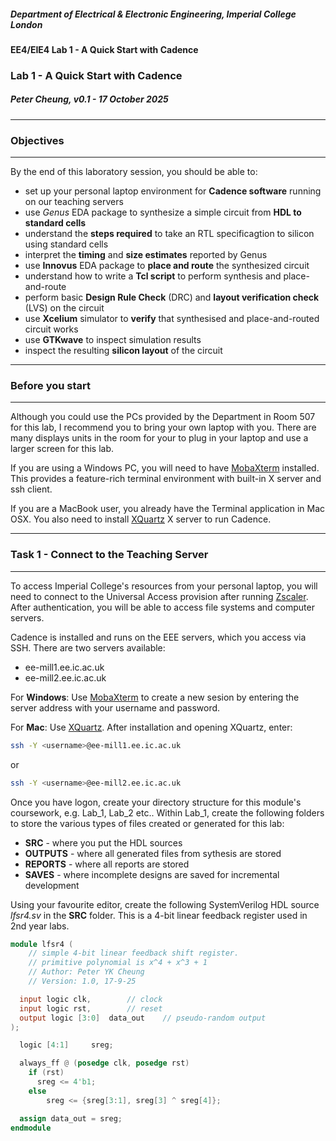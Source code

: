 ##### Department of Electrical & Electronic Engineering, Imperial College London


#### EE4/EIE4 Lab 1 - A Quick Start with Cadence

### Lab 1 - A Quick Start with Cadence

##### *Peter Cheung, v0.1 - 17 October 2025*

---
### Objectives
---
By the end of this laboratory session, you should be able to:
* set up your personal laptop environment for **Cadence software** running on our teaching servers
* use *Genus* EDA package to synthesize a simple circuit from **HDL to standard cells**
* understand the **steps required** to take an RTL specificagtion to silicon using standard cells 
* interpret the **timing** and **size estimates** reported by Genus
* use **Innovus** EDA package to **place and route** the synthesized circuit 
* understand how to write a **Tcl script** to perform synthesis and place-and-route
* perform basic **Design Rule Check** (DRC) and **layout verification check** (LVS) on the circuit
* use **Xcelium** simulator to **verify** that synthesised and place-and-routed circuit works
* use **GTKwave** to inspect simulation results
* inspect the resulting **silicon layout** of the circuit

---
### Before you start
---

Although you could use the PCs provided by the Department in Room 507 for this lab, I recommend you to bring your own laptop with you.  There are many displays units in the room for your to plug in your laptop and use a larger screen for this lab.

If you are using a Windows PC, you will need to have [MobaXterm]([https://mobaxterm.mobatek.net) installed. This provides a feature-rich terminal environment with built-in X server and ssh client.

If you are a MacBook user, you already have the Terminal application in Mac OSX. You also need to install [XQuartz](https://www.xquartz.org) X server to run Cadence.

---
### Task 1 - Connect to the Teaching Server
---

To access Imperial College's resources from your personal laptop, you will need to connect to the Universal Access provision after running [Zscaler](https://uafiles.cc.ic.ac.uk/). After authentication, you will be able to access file systems and computer servers.

Cadence is installed and runs on the EEE servers, which you access via SSH. There are two
 servers available:

* ee-mill1.ee.ic.ac.uk
* ee-mill2.ee.ic.ac.uk

For **Windows**: Use [MobaXterm]([https://mobaxterm.mobatek.net) to create a new sesion by entering the server address with your username and password.

For **Mac**: Use [XQuartz](https://www.xquartz.org). After installation and opening XQuartz, enter:
```bash
ssh -Y <username>@ee-mill1.ee.ic.ac.uk
```
or
```bash
ssh -Y <username>@ee-mill2.ee.ic.ac.uk
```
Once you have logon, create your directory structure for this module's coursework, e.g. Lab_1, Lab_2 etc..   Within Lab_1, create the following folders to store the various types of files created or generated for this lab:
* **SRC** - where you put the HDL sources
* **OUTPUTS** - where all generated files from sythesis are stored
* **REPORTS** - where all reports are stored
* **SAVES** - where incomplete designs are saved for incremental development
  
Using your favourite editor, create the following SystemVerilog HDL source *_lfsr4.sv_* in the **SRC** folder. This is a 4-bit linear feedback register used in 2nd year labs.

```v
module lfsr4 (
    // simple 4-bit linear feedback shift register.
    // primitive polynomial is x^4 + x^3 + 1
    // Author: Peter YK Cheung
    // Version: 1.0, 17-9-25

  input logic clk,        // clock
  input logic rst,        // reset
  output logic [3:0]  data_out    // pseudo-random output
);

  logic [4:1]     sreg;

  always_ff @ (posedge clk, posedge rst)
    if (rst)
      sreg <= 4'b1;
    else 
	    sreg <= {sreg[3:1], sreg[3] ^ sreg[4]};

  assign data_out = sreg;
endmodule 
```

